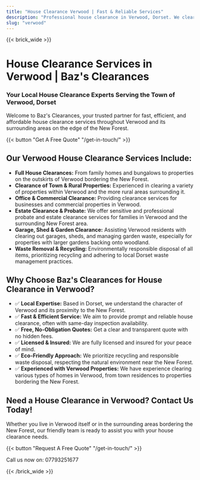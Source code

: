 ```yaml
---
title: "House Clearance Verwood | Fast & Reliable Services"
description: "Professional house clearance in Verwood, Dorset. We clear homes in this town on the edge of the New Forest. Free quotes & same-day inspection."
slug: "verwood"
---
```


{{< brick_wide >}}
# House Clearance Services in Verwood | Baz's Clearances

### Your Local House Clearance Experts Serving the Town of Verwood, Dorset

Welcome to Baz's Clearances, your trusted partner for fast, efficient, and affordable house clearance services throughout Verwood and its surrounding areas on the edge of the New Forest.

{{< button "Get A Free Quote" "/get-in-touch/" >}}

## Our Verwood House Clearance Services Include:

* **Full House Clearances:** From family homes and bungalows to properties on the outskirts of Verwood bordering the New Forest.
* **Clearance of Town & Rural Properties:** Experienced in clearing a variety of properties within Verwood and the more rural areas surrounding it.
* **Office & Commercial Clearance:** Providing clearance services for businesses and commercial properties in Verwood.
* **Estate Clearance & Probate:** We offer sensitive and professional probate and estate clearance services for families in Verwood and the surrounding New Forest area.
* **Garage, Shed & Garden Clearance:** Assisting Verwood residents with clearing out garages, sheds, and managing garden waste, especially for properties with larger gardens backing onto woodland.
* **Waste Removal & Recycling:** Environmentally responsible disposal of all items, prioritizing recycling and adhering to local Dorset waste management practices.

## Why Choose Baz's Clearances for House Clearance in Verwood?

* ✅ **Local Expertise:** Based in Dorset, we understand the character of Verwood and its proximity to the New Forest.
* ✅ **Fast & Efficient Service:** We aim to provide prompt and reliable house clearance, often with same-day inspection availability.
* ✅ **Free, No-Obligation Quotes:** Get a clear and transparent quote with no hidden fees.
* ✅ **Licensed & Insured:** We are fully licensed and insured for your peace of mind.
* ✅ **Eco-Friendly Approach:** We prioritize recycling and responsible waste disposal, respecting the natural environment near the New Forest.
* ✅ **Experienced with Verwood Properties:** We have experience clearing various types of homes in Verwood, from town residences to properties bordering the New Forest.

## Need a House Clearance in Verwood? Contact Us Today!

Whether you live in Verwood itself or in the surrounding areas bordering the New Forest, our friendly team is ready to assist you with your house clearance needs.

{{< button "Request A Free Quote" "/get-in-touch/" >}}

Call us now on: 07793251677

{{< /brick_wide >}}
